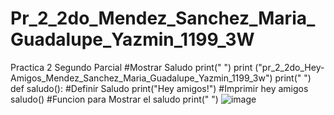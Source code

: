 # Pr_2_2do_Mendez_Sanchez_Maria_Guadalupe_Yazmin_1199_3W
Practica 2 Segundo Parcial
#Mostrar Saludo
print(" ")
print ("pr_2_2do_Hey-Amigos_Mendez_Sanchez_Maria_Guadalupe_Yazmin_1199_3w")
print(" ")
def saludo():              #Definir Saludo 
    print("Hey amigos!")   #Imprimir hey amigos
saludo()                   #Funcion para Mostrar el saludo
print(" ")
![image](https://github.com/user-attachments/assets/b5368ffc-e687-49bd-aa06-0155f41385be)


